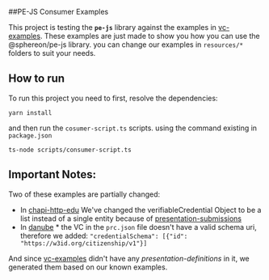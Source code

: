 ##PE-JS Consumer Examples

This project is testing the **`pe-js`** library against the examples in [vc-examples](https://github.com/w3c-ccg/vc-examples). These examples are just made to show you how you can use the @sphereon/pe-js library. you can change our examples in `resources/*` folders to suit your needs.
## How to run
To run this project you need to first, resolve the dependencies:

`yarn install`

and then run the `cosumer-script.ts` scripts.
using the command existing in `package.json`

`ts-node scripts/consumer-script.ts`

## Important Notes:
Two of these examples are partially changed: 

* In [chapi-http-edu](https://github.com/w3c-ccg/vc-examples/tree/master/docs/chapi-http-edu) We've changed the verifiableCredential Object to be a list instead of a single entity because of [presentation-submissions](https://identity.foundation/presentation-exchange/#presentation-submissions)
* In [danube](https://github.com/w3c-ccg/vc-examples/blob/master/docs/prc/danube) * the VC in the `prc.json` file doesn't have a valid schema uri, therefore we added: `"credentialSchema": [{"id": "https://w3id.org/citizenship/v1"}]`

And since [vc-examples](https://github.com/w3c-ccg/vc-examples) didn't have any *presentation-definitions* in it, we generated them based on our known examples.